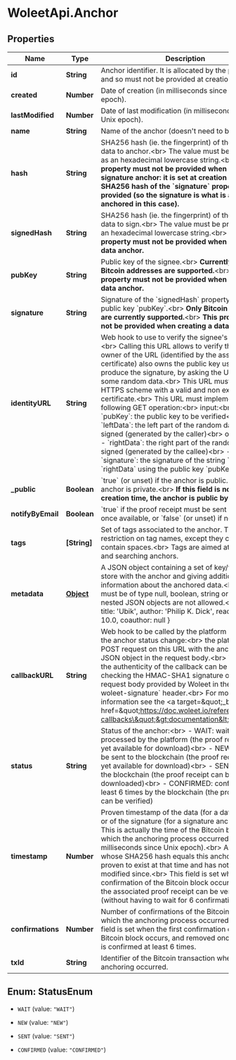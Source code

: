 # WoleetApi.Anchor

## Properties
Name | Type | Description | Notes
------------ | ------------- | ------------- | -------------
**id** | **String** | Anchor identifier. It is allocated by the platform, and so must not be provided at creation time.  | [optional] 
**created** | **Number** | Date of creation (in milliseconds since Unix epoch).  | [optional] 
**lastModified** | **Number** | Date of last modification (in milliseconds since Unix epoch).  | [optional] 
**name** | **String** | Name of the anchor (doesn&#39;t need to be unique).  | 
**hash** | **String** | SHA256 hash (ie. the fingerprint) of the original data to anchor.&lt;br&gt; The value must be provided as an hexadecimal lowercase string.&lt;br&gt; **This property must not be provided when creating a signature anchor: it is set at creation time to the SHA256 hash of the &#x60;signature&#x60; property provided (so the signature is what is actually anchored in this case).**  | 
**signedHash** | **String** | SHA256 hash (ie. the fingerprint) of the original data to sign.&lt;br&gt; The value must be provided as an hexadecimal lowercase string.&lt;br&gt; **This property must not be provided when creating a data anchor.**  | [optional] 
**pubKey** | **String** | Public key of the signee.&lt;br&gt; **Currently only Bitcoin addresses are supported.**&lt;br&gt; **This property must not be provided when creating a data anchor.**  | [optional] 
**signature** | **String** | Signature of the &#x60;signedHash&#x60; property using the public key &#x60;pubKey&#x60;.&lt;br&gt; **Only Bitcoin signatures are currently supported.**&lt;br&gt; **This property must not be provided when creating a data anchor.**  | [optional] 
**identityURL** | **String** | Web hook to use to verify the signee&#39;s identity.&lt;br&gt; Calling this URL allows to verify that the owner of the URL (identified by the associated TLS certificate) also owns the public key used to produce the signature, by asking the URL to sign some random data.&lt;br&gt; This URL must use an HTTPS scheme with a valid and non expired TLS certificate.&lt;br&gt; This URL must implement the following GET operation:&lt;br&gt; input:&lt;br&gt; - &#x60;pubKey&#x60;: the public key to be verified&lt;br&gt; - &#x60;leftData&#x60;: the left part of the random data to be signed (generated by the caller)&lt;br&gt; output:&lt;br&gt; - &#x60;rightData&#x60;: the right part of the random data signed (generated by the callee)&lt;br&gt; - &#x60;signature&#x60;: the signature of the string &#x60;leftData&#x60; + &#x60;rightData&#x60; using the public key &#x60;pubKey&#x60;  | [optional] 
**_public** | **Boolean** | &#x60;true&#x60; (or unset) if the anchor is public. &#x60;false&#x60; if the anchor is private.&lt;br&gt; **If this field is not set at creation time, the anchor is public by default.**  | [optional] 
**notifyByEmail** | **Boolean** | &#x60;true&#x60; if the proof receipt must be sent by email once available, or &#x60;false&#x60; (or unset) if not.  | [optional] 
**tags** | **[String]** | Set of tags associated to the anchor. There is no restriction on tag names, except they cannot contain spaces.&lt;br&gt; Tags are aimed at classifying and searching anchors.  | [optional] 
**metadata** | [**Object**](.md) | A JSON object containing a set of key/values to store with the anchor and giving additional information about the anchored data.&lt;br&gt; Values must be of type null, boolean, string or number: nested JSON objects are not allowed.&lt;br&gt; ex: { title: &#39;Ubik&#39;, author: &#39;Philip K. Dick&#39;, read: true, rank: 10.0, coauthor: null }  | [optional] 
**callbackURL** | **String** | Web hook to be called by the platform whenever the anchor status change:&lt;br&gt; the platform does a POST request on this URL with the anchor as a JSON object in the request body.&lt;br&gt; Verifying the authenticity of the callback can be done by checking the HMAC-SHA1 signature of the request body provided by Woleet in the &#x60;x-woleet-signature&#x60; header.&lt;br&gt; For more information see the &lt;a target&#x3D;\&quot;_blank\&quot; href&#x3D;\&quot;https://doc.woleet.io/reference#using-callbacks\&quot;&gt;documentation&lt;/a&gt;.  | [optional] 
**status** | **String** | Status of the anchor:&lt;br&gt; - WAIT: waiting to be processed by the platform (the proof receipt is not yet available for download)&lt;br&gt; - NEW: waiting to be sent to the blockchain (the proof receipt is not yet available for download)&lt;br&gt; - SENT: sent to the blockchain (the proof receipt can be downloaded)&lt;br&gt; - CONFIRMED: confirmed at least 6 times by the blockchain (the proof receipt can be verified)  | [optional] 
**timestamp** | **Number** | Proven timestamp of the data (for a data anchor) or of the signature (for a signature anchor).&lt;br&gt; This is actually the time of the Bitcoin block into which the anchoring process occurred (in milliseconds since Unix epoch).&lt;br&gt; Any data whose SHA256 hash equals this anchor&#39;s hash is proven to exist at that time and has not been modified since.&lt;br&gt; This field is set when the first confirmation of the Bitcoin block occurs. Once set, the associated proof receipt can be verified (without having to wait for 6 confirmations).  | [optional] 
**confirmations** | **Number** | Number of confirmations of the Bitcoin block into which the anchoring process occurred.&lt;br&gt; This field is set when the first confirmation of the Bitcoin block occurs, and removed once the block is confirmed at least 6 times.  | [optional] 
**txId** | **String** | Identifier of the Bitcoin transaction where the anchoring occurred.  | [optional] 


<a name="StatusEnum"></a>
## Enum: StatusEnum


* `WAIT` (value: `"WAIT"`)

* `NEW` (value: `"NEW"`)

* `SENT` (value: `"SENT"`)

* `CONFIRMED` (value: `"CONFIRMED"`)




